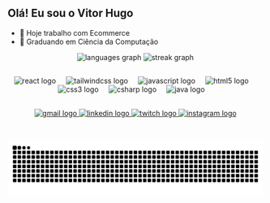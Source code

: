 ## Olá! Eu sou o Vitor Hugo

- 🔭 Hoje trabalho com Ecommerce
- 🌱 Graduando em Ciência da Computação

<div align="center">
  <img src="https://github-readme-stats.vercel.app/api/top-langs?username=vitnhou77&locale=en&hide_title=false&layout=compact&card_width=320&langs_count=5&theme=dark&hide_border=false" height="130" alt="languages graph"  />
  <img src="https://streak-stats.demolab.com?user=vitnhou77&locale=en&mode=daily&theme=dark&hide_border=false&border_radius=5" height="130" alt="streak graph"  />
</div>

##

<div align="center">
  <img src="https://skillicons.dev/icons?i=react" height="30" alt="react logo"  />
  <img width="12" />
  <img src="https://skillicons.dev/icons?i=tailwind" height="30" alt="tailwindcss logo"  />
  <img width="12" />
  <img src="https://skillicons.dev/icons?i=js" height="30" alt="javascript logo"  />
  <img width="12" />
  <img src="https://skillicons.dev/icons?i=html" height="30" alt="html5 logo"  />
  <img width="12" />
  <img src="https://skillicons.dev/icons?i=css" height="30" alt="css3 logo"  />
  <img width="12" />
  <img src="https://skillicons.dev/icons?i=cs" height="30" alt="csharp logo"  />
  <img width="12" />
  <img src="https://skillicons.dev/icons?i=java" height="30" alt="java logo"  />
  <img width="12" />
  
</div>

##

<div align="center">
  <a href="https://criarmeulink.com.br/u/1726795296" target="_blank">
    <img src="https://img.shields.io/static/v1?message=Gmail&logo=gmail&label=&color=D14836&logoColor=white&labelColor=&style=for-the-badge" height="35" alt="gmail logo"  />
  </a>
  <a href="https://www.linkedin.com/in/vitor-hugo-pereira-710a49358/" target="_blank">
    <img src="https://img.shields.io/static/v1?message=LinkedIn&logo=linkedin&label=&color=0077B5&logoColor=white&labelColor=&style=for-the-badge" height="35" alt="linkedin logo"  />
  </a>
  <a href="https://www.twitch.tv/" target="_blank">
    <img src="https://img.shields.io/static/v1?message=Twitch&logo=twitch&label=&color=9146FF&logoColor=white&labelColor=&style=for-the-badge" height="35" alt="twitch logo"  />
  </a>
    <a href="https://www.instagram.com/vitnhou77/" target="_blank">
    <img src="https://img.shields.io/static/v1?message=Instagram&logo=instagram&label=&color=E4405F&logoColor=white&labelColor=&style=for-the-badge" height="35" alt="instagram logo"  />
  </a>
</div>

##
<br clear="both">
<div align="center">
<img src="https://raw.githubusercontent.com/vitnhou77/vitnhou77/output/snake.svg" alt="Snake animation" />
</div>

##


